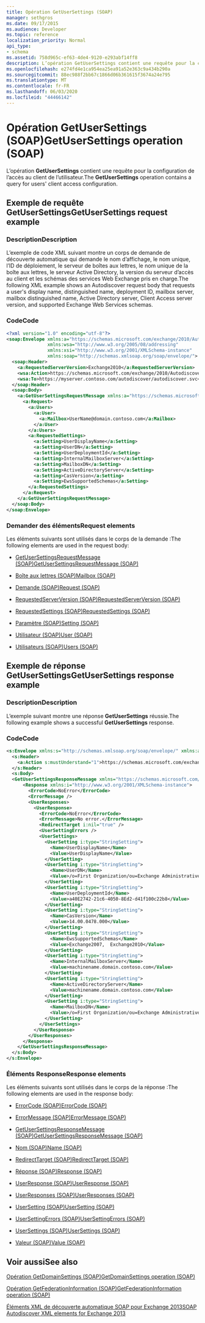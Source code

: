 ```yaml
---
title: Opération GetUserSettings (SOAP)
manager: sethgros
ms.date: 09/17/2015
ms.audience: Developer
ms.topic: reference
localization_priority: Normal
api_type:
- schema
ms.assetid: 758d965c-ef63-4de4-9120-e293abf14ff8
description: L’opération GetUserSettings contient une requête pour la configuration de l’accès au client de l’utilisateur.
ms.openlocfilehash: e274fd4e1ca954ea25ea91a52e363c9a434b290a
ms.sourcegitcommit: 88ec988f2bb67c1866d06b361615f3674a24e795
ms.translationtype: MT
ms.contentlocale: fr-FR
ms.lasthandoff: 06/03/2020
ms.locfileid: "44466142"
---
```

# <a name="getusersettings-operation-soap"></a><span data-ttu-id="07bfd-103">Opération GetUserSettings (SOAP)</span><span class="sxs-lookup"><span data-stu-id="07bfd-103">GetUserSettings operation (SOAP)</span></span>

<span data-ttu-id="07bfd-104">L’opération **GetUserSettings** contient une requête pour la configuration de l’accès au client de l’utilisateur.</span><span class="sxs-lookup"><span data-stu-id="07bfd-104">The **GetUserSettings** operation contains a query for users' client access configuration.</span></span> 
  
## <a name="getusersettings-request-example"></a><span data-ttu-id="07bfd-105">Exemple de requête GetUserSettings</span><span class="sxs-lookup"><span data-stu-id="07bfd-105">GetUserSettings request example</span></span>

### <a name="description"></a><span data-ttu-id="07bfd-106">Description</span><span class="sxs-lookup"><span data-stu-id="07bfd-106">Description</span></span>

<span data-ttu-id="07bfd-107">L’exemple de code XML suivant montre un corps de demande de découverte automatique qui demande le nom d’affichage, le nom unique, l’ID de déploiement, le serveur de boîtes aux lettres, le nom unique de la boîte aux lettres, le serveur Active Directory, la version du serveur d’accès au client et les schémas des services Web Exchange pris en charge.</span><span class="sxs-lookup"><span data-stu-id="07bfd-107">The following XML example shows an Autodiscover request body that requests a user's display name, distinguished name, deployment ID, mailbox server, mailbox distinguished name, Active Directory server, Client Access server version, and supported Exchange Web Services schemas.</span></span>
  
### <a name="code"></a><span data-ttu-id="07bfd-108">Code</span><span class="sxs-lookup"><span data-stu-id="07bfd-108">Code</span></span>

```XML
<?xml version="1.0" encoding="utf-8"?>
<soap:Envelope xmlns:a="https://schemas.microsoft.com/exchange/2010/Autodiscover"      
               xmlns:wsa="http://www.w3.org/2005/08/addressing" 
               xmlns:xsi="http://www.w3.org/2001/XMLSchema-instance"      
               xmlns:soap="http://schemas.xmlsoap.org/soap/envelope/">
  <soap:Header>
    <a:RequestedServerVersion>Exchange2010</a:RequestedServerVersion>
    <wsa:Action>https://schemas.microsoft.com/exchange/2010/Autodiscover/Autodiscover/GetUserSettings</wsa:Action>
    <wsa:To>https://myserver.contoso.com/autodiscover/autodiscover.svc</wsa:To>
  </soap:Header>
  <soap:Body>
    <a:GetUserSettingsRequestMessage xmlns:a="https://schemas.microsoft.com/exchange/2010/Autodiscover">
      <a:Request>
        <a:Users>
          <a:User>
            <a:Mailbox>UserName@domain.contoso.com</a:Mailbox>
          </a:User>
        </a:Users>
        <a:RequestedSettings>
          <a:Setting>UserDisplayName</a:Setting>
          <a:Setting>UserDN</a:Setting>
          <a:Setting>UserDeploymentId</a:Setting>
          <a:Setting>InternalMailboxServer</a:Setting>
          <a:Setting>MailboxDN</a:Setting>
          <a:Setting>ActiveDirectoryServer</a:Setting>
          <a:Setting>CasVersion</a:Setting>
          <a:Setting>EwsSupportedSchemas</a:Setting>
        </a:RequestedSettings>
      </a:Request>
    </a:GetUserSettingsRequestMessage>
  </soap:Body>
</soap:Envelope>

```

### <a name="request-elements"></a><span data-ttu-id="07bfd-109">Demander des éléments</span><span class="sxs-lookup"><span data-stu-id="07bfd-109">Request elements</span></span>

<span data-ttu-id="07bfd-110">Les éléments suivants sont utilisés dans le corps de la demande :</span><span class="sxs-lookup"><span data-stu-id="07bfd-110">The following elements are used in the request body:</span></span>
  
- [<span data-ttu-id="07bfd-111">GetUserSettingsRequestMessage (SOAP)</span><span class="sxs-lookup"><span data-stu-id="07bfd-111">GetUserSettingsRequestMessage (SOAP)</span></span>](getusersettingsrequestmessage-soap.md)
    
- [<span data-ttu-id="07bfd-112">Boîte aux lettres (SOAP)</span><span class="sxs-lookup"><span data-stu-id="07bfd-112">Mailbox (SOAP)</span></span>](mailbox-soap.md)
    
- [<span data-ttu-id="07bfd-113">Demande (SOAP)</span><span class="sxs-lookup"><span data-stu-id="07bfd-113">Request (SOAP)</span></span>](request-soap.md)
    
- [<span data-ttu-id="07bfd-114">RequestedServerVersion (SOAP)</span><span class="sxs-lookup"><span data-stu-id="07bfd-114">RequestedServerVersion (SOAP)</span></span>](requestedserverversion-soap.md)
    
- [<span data-ttu-id="07bfd-115">RequestedSettings (SOAP)</span><span class="sxs-lookup"><span data-stu-id="07bfd-115">RequestedSettings (SOAP)</span></span>](requestedsettings-soap.md)
    
- [<span data-ttu-id="07bfd-116">Paramètre (SOAP)</span><span class="sxs-lookup"><span data-stu-id="07bfd-116">Setting (SOAP)</span></span>](setting-soap.md)
    
- [<span data-ttu-id="07bfd-117">Utilisateur (SOAP)</span><span class="sxs-lookup"><span data-stu-id="07bfd-117">User (SOAP)</span></span>](user-soap.md)
    
- [<span data-ttu-id="07bfd-118">Utilisateurs (SOAP)</span><span class="sxs-lookup"><span data-stu-id="07bfd-118">Users (SOAP)</span></span>](users-soap.md)
    
## <a name="getusersettings-response-example"></a><span data-ttu-id="07bfd-119">Exemple de réponse GetUserSettings</span><span class="sxs-lookup"><span data-stu-id="07bfd-119">GetUserSettings response example</span></span>

### <a name="description"></a><span data-ttu-id="07bfd-120">Description</span><span class="sxs-lookup"><span data-stu-id="07bfd-120">Description</span></span>

<span data-ttu-id="07bfd-121">L’exemple suivant montre une réponse **GetUserSettings** réussie.</span><span class="sxs-lookup"><span data-stu-id="07bfd-121">The following example shows a successful **GetUserSettings** response.</span></span> 
  
### <a name="code"></a><span data-ttu-id="07bfd-122">Code</span><span class="sxs-lookup"><span data-stu-id="07bfd-122">Code</span></span>

```XML
<s:Envelope xmlns:s="http://schemas.xmlsoap.org/soap/envelope/" xmlns:a="http://www.w3.org/2005/08/addressing">
  <s:Header>
    <a:Action s:mustUnderstand="1">https://schemas.microsoft.com/exchange/2010/Autodiscover/Autodiscover/GetUserSettingsResponse</a:Action>
  </s:Header>
  <s:Body>
  <GetUserSettingsResponseMessage xmlns="https://schemas.microsoft.com/exchange/2010/Autodiscover">
      <Response xmlns:i="http://www.w3.org/2001/XMLSchema-instance">
        <ErrorCode>NoError</ErrorCode>
        <ErrorMessage />
        <UserResponses>
          <UserResponse>
            <ErrorCode>NoError</ErrorCode>
            <ErrorMessage>No error.</ErrorMessage>
            <RedirectTarget i:nil="true" />
            <UserSettingErrors />
            <UserSettings>
              <UserSetting i:type="StringSetting">
                <Name>UserDisplayName</Name>
                <Value>UserDisplayName</Value>
              </UserSetting>
              <UserSetting i:type="StringSetting">
                <Name>UserDN</Name>
                <Value>/o=First Organization/ou=Exchange Administrative Group (SDASDASDJ)/cn=Recipients/cn=UserDisplayName</Value>
              </UserSetting>
              <UserSetting i:type="StringSetting">
                <Name>UserDeploymentId</Name>
                <Value>a40E2742-21c6-4050-8Ed2-d41f100c22b8</Value>
              </UserSetting>
              <UserSetting i:type="StringSetting">
                <Name>CasVersion</Name>
                <Value>14.00.0478.000</Value>
              </UserSetting>
              <UserSetting i:type="StringSetting">
                <Name>EwsSupportedSchemas</Name>
                <Value>Exchange2007,  Exchange2010</Value>
              </UserSetting>
              <UserSetting i:type="StringSetting">
                <Name>InternalMailboxServer</Name>
                <Value>machinename.domain.contoso.com</Value>
              </UserSetting>
              <UserSetting i:type="StringSetting">
                <Name>ActiveDirectoryServer</Name>
                <Value>machinename.domain.contoso.com</Value>
              </UserSetting>
              <UserSetting i:type="StringSetting">
                <Name>MailboxDN</Name>
                <Value>/o=First Organization/ou=Exchange Administrative Group (SDASDASDJ)/cn=Configuration/cn=Servers/cn=server/cn=Contoso Pri MDB</Value>
              </UserSetting>
            </UserSettings>
          </UserResponse>
        </UserResponses>
      </Response>
    </GetUserSettingsResponseMessage>
  </s:Body>
</s:Envelope>
```

### <a name="response-elements"></a><span data-ttu-id="07bfd-123">Éléments Response</span><span class="sxs-lookup"><span data-stu-id="07bfd-123">Response elements</span></span>

<span data-ttu-id="07bfd-124">Les éléments suivants sont utilisés dans le corps de la réponse :</span><span class="sxs-lookup"><span data-stu-id="07bfd-124">The following elements are used in the response body:</span></span>
  
- [<span data-ttu-id="07bfd-125">ErrorCode (SOAP)</span><span class="sxs-lookup"><span data-stu-id="07bfd-125">ErrorCode (SOAP)</span></span>](errorcode-soap.md)
    
- [<span data-ttu-id="07bfd-126">ErrorMessage (SOAP)</span><span class="sxs-lookup"><span data-stu-id="07bfd-126">ErrorMessage (SOAP)</span></span>](errormessage-soap.md)
    
- [<span data-ttu-id="07bfd-127">GetUserSettingsResponseMessage (SOAP)</span><span class="sxs-lookup"><span data-stu-id="07bfd-127">GetUserSettingsResponseMessage (SOAP)</span></span>](getusersettingsresponsemessage-soap.md)
    
- [<span data-ttu-id="07bfd-128">Nom (SOAP)</span><span class="sxs-lookup"><span data-stu-id="07bfd-128">Name (SOAP)</span></span>](name-soap.md)
    
- [<span data-ttu-id="07bfd-129">RedirectTarget (SOAP)</span><span class="sxs-lookup"><span data-stu-id="07bfd-129">RedirectTarget (SOAP)</span></span>](redirecttarget-soap.md)
    
- [<span data-ttu-id="07bfd-130">Réponse (SOAP)</span><span class="sxs-lookup"><span data-stu-id="07bfd-130">Response (SOAP)</span></span>](response-soap.md)
    
- [<span data-ttu-id="07bfd-131">UserResponse (SOAP)</span><span class="sxs-lookup"><span data-stu-id="07bfd-131">UserResponse (SOAP)</span></span>](userresponse-soap.md)
    
- [<span data-ttu-id="07bfd-132">UserResponses (SOAP)</span><span class="sxs-lookup"><span data-stu-id="07bfd-132">UserResponses (SOAP)</span></span>](userresponses-soap.md)
    
- [<span data-ttu-id="07bfd-133">UserSetting (SOAP)</span><span class="sxs-lookup"><span data-stu-id="07bfd-133">UserSetting (SOAP)</span></span>](usersetting-soap.md)
    
- [<span data-ttu-id="07bfd-134">UserSettingErrors (SOAP)</span><span class="sxs-lookup"><span data-stu-id="07bfd-134">UserSettingErrors (SOAP)</span></span>](usersettingerrors-soap.md)
    
- [<span data-ttu-id="07bfd-135">UserSettings (SOAP)</span><span class="sxs-lookup"><span data-stu-id="07bfd-135">UserSettings (SOAP)</span></span>](usersettings-soap.md)
    
- [<span data-ttu-id="07bfd-136">Valeur (SOAP)</span><span class="sxs-lookup"><span data-stu-id="07bfd-136">Value (SOAP)</span></span>](value-soap.md)
    
## <a name="see-also"></a><span data-ttu-id="07bfd-137">Voir aussi</span><span class="sxs-lookup"><span data-stu-id="07bfd-137">See also</span></span>



[<span data-ttu-id="07bfd-138">Opération GetDomainSettings (SOAP)</span><span class="sxs-lookup"><span data-stu-id="07bfd-138">GetDomainSettings operation (SOAP)</span></span>](getdomainsettings-operation-soap.md)
  
[<span data-ttu-id="07bfd-139">Opération GetFederationInformation (SOAP)</span><span class="sxs-lookup"><span data-stu-id="07bfd-139">GetFederationInformation operation (SOAP)</span></span>](getfederationinformation-operation-soap.md)


[<span data-ttu-id="07bfd-140">Éléments XML de découverte automatique SOAP pour Exchange 2013</span><span class="sxs-lookup"><span data-stu-id="07bfd-140">SOAP Autodiscover XML elements for Exchange 2013</span></span>](soap-autodiscover-xml-elements-for-exchange-2013.md)

